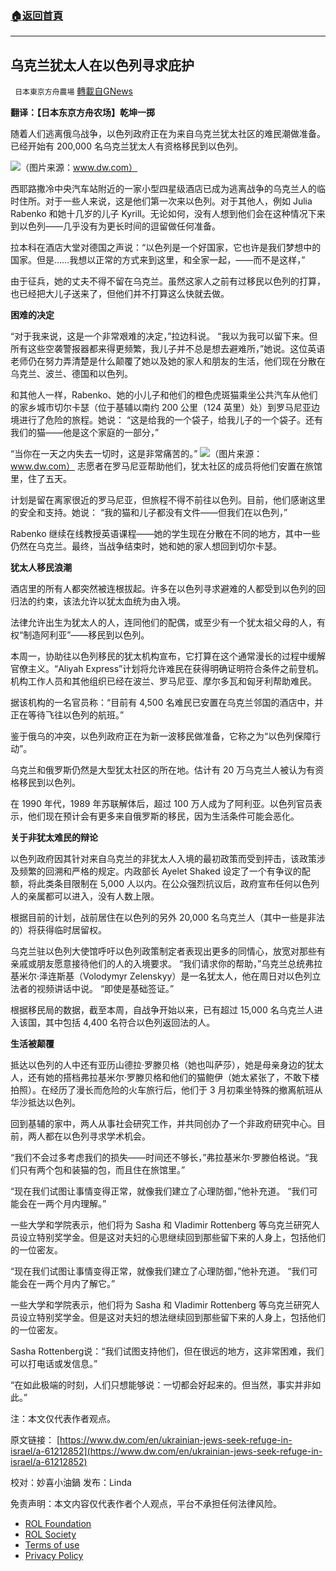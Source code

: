 ###  [:house:返回首頁](https://github.com/ourhimalayas/txt)
---


## 乌克兰犹太人在以色列寻求庇护
` 日本東京方舟農場` [轉載自GNews](https://gnews.org/zh-hans/2237619/)

**翻译：【日本东京方舟农场】乾坤一掷**

随着人们逃离俄乌战争，以色列政府正在为来自乌克兰犹太社区的难民潮做准备。已经开始有 200,000 名乌克兰犹太人有资格移民到以色列。

![](https://assets.gnews.org/wp-content/uploads/2022/03/0-26.png)（图片来源：www.dw.com）

西耶路撒冷中央汽车站附近的一家小型四星级酒店已成为逃离战争的乌克兰人的临时住所。对于一些人来说，这是他们第一次来以色列。对于其他人，例如 Julia Rabenko 和她十几岁的儿子 Kyrill。无论如何，没有人想到他们会在这种情况下来到以色列——几乎没有为更长时间的逗留做任何准备。

拉本科在酒店大堂对德国之声说：“以色列是一个好国家，它也许是我们梦想中的国家。但是……我想以正常的方式来到这里，和全家一起，——而不是这样，”

由于征兵，她的丈夫不得不留在乌克兰。虽然这家人之前有过移民以色列的打算，也已经把大儿子送来了，但他们并不打算这么快就去做。

**困难的决定**

“对于我来说，这是一个非常艰难的决定，”拉边科说。 “我以为我可以留下来。但所有这些空袭警报器都来得更频繁，我儿子并不总是想去避难所，”她说。这位英语老师仍在努力弄清楚是什么颠覆了她以及她的家人和朋友的生活，他们现在分散在乌克兰、波兰、德国和以色列。

和其他人一样，Rabenko、她的小儿子和他们的橙色虎斑猫乘坐公共汽车从他们的家乡城市切尔卡瑟（位于基辅以南约 200 公里（124 英里）处）到罗马尼亚边境进行了危险的旅程。她说： “这是给我的一个袋子，给我儿子的一个袋子。还有我们的猫——他是这个家庭的一部分，”

“当你在一天之内失去一切时，这是非常痛苦的。”
![](https://assets.gnews.org/wp-content/uploads/2022/03/00-1.jpg)（图片来源：www.dw.com）
志愿者在罗马尼亚帮助他们，犹太社区的成员将他们安置在旅馆里，住了五天。

计划是留在离家很近的罗马尼亚，但旅程不得不前往以色列。目前，他们感谢这里的安全和支持。她说： “我的猫和儿子都没有文件——但我们在以色列，”

Rabenko 继续在线教授英语课程——她的学生现在分散在不同的地方，其中一些仍然在乌克兰。最终，当战争结束时，她和她的家人想回到切尔卡瑟。

**犹太人移民浪潮**

酒店里的所有人都突然被连根拔起。许多在以色列寻求避难的人都受到以色列的回归法的约束，该法允许以犹太血统为由入境。

法律允许出生为犹太人的人，连同他们的配偶，或至少有一个犹太祖父母的人，有权“制造阿利亚”——移民到以色列。

本周一，协助往以色列移民的犹太机构宣布，它打算在这个通常漫长的过程中缓解官僚主义。“Aliyah Express”计划将允许难民在获得明确证明符合条件之前登机。机构工作人员和其他组织已经在波兰、罗马尼亚、摩尔多瓦和匈牙利帮助难民。

据该机构的一名官员称：“目前有 4,500 名难民已安置在乌克兰邻国的酒店中，并正在等待飞往以色列的航班。”

鉴于俄乌的冲突，以色列政府正在为新一波移民做准备，它称之为“以色列保障行动”。

乌克兰和俄罗斯仍然是大型犹太社区的所在地。估计有 20 万乌克兰人被认为有资格移民到以色列。

在 1990 年代，1989 年苏联解体后，超过 100 万人成为了阿利亚。以色列官员表示，他们现在预计会有更多来自俄罗斯的移民，因为生活条件可能会恶化。

**关于非犹太难民的辩论**

以色列政府因其针对来自乌克兰的非犹太人入境的最初政策而受到抨击，该政策涉及频繁的回溯和严格的规定。内政部长 Ayelet Shaked 设定了一个有争议的配额，将此类条目限制在 5,000 人以内。在公众强烈抗议后，政府宣布任何以色列人的亲属都可以进入，没有人数上限。

根据目前的计划，战前居住在以色列的另外 20,000 名乌克兰人（其中一些是非法的）将获得临时居留权。

乌克兰驻以色列大使馆呼吁以色列政策制定者表现出更多的同情心，放宽对那些有亲戚或朋友愿意接待他们的人的入境要求。 “我们请求你的帮助，”乌克兰总统弗拉基米尔·泽连斯基（Volodymyr Zelenskyy）是一名犹太人，他在周日对以色列立法者的视频讲话中说。 “即使是基础签证。”

根据移民局的数据，截至本周，自战争开始以来，已有超过 15,000 名乌克兰人进入该国，其中包括 4,400 名符合以色列返回法的人。

**生活被颠覆**

抵达以色列的人中还有亚历山德拉·罗滕贝格（她也叫萨莎），她是母亲身边的犹太人，还有她的搭档弗拉基米尔·罗滕贝格和他们的猫鲍伊（她太紧张了，不敢下楼拍照）。在经历了漫长而危险的火车旅行后，他们于 3 月初乘坐特殊的撤离航班从华沙抵达以色列。

回到基辅的家中，两人从事社会研究工作，并共同创办了一个非政府研究中心。目前，两人都在以色列寻求学术机会。

“我们不会过多考虑我们的损失——时间还不够长，”弗拉基米尔·罗滕伯格说。“我们只有两个包和装猫的包，而且住在旅馆里。”

“现在我们试图让事情变得正常，就像我们建立了心理防御，”他补充道。 “我们可能会在一两个月内理解。”

一些大学和学院表示，他们将为 Sasha 和 Vladimir Rottenberg 等乌克兰研究人员设立特别奖学金。但是这对夫妇的心思继续回到那些留下来的人身上，包括他们的一位密友。

“现在我们试图让事情变得正常，就像我们建立了心理防御，”他补充道。 “我们可能会在一两个月内了解它。”

一些大学和学院表示，他们将为 Sasha 和 Vladimir Rottenberg 等乌克兰研究人员设立特别奖学金。但是这对夫妇的想法继续回到那些留下来的人身上，包括他们的一位密友。

Sasha Rottenberg说：“我们试图支持他们，但在很远的地方，这非常困难，我们可以打电话或发信息。”

“在如此极端的时刻，人们只想能够说：一切都会好起来的。但当然，事实并非如此。”

注：本文仅代表作者观点。

原文链接：
[https://www.dw.com/en/ukrainian-jews-seek-refuge-in-israel/a-61212852](https://www.dw.com/en/ukrainian-jews-seek-refuge-in-israel/a-61212852)

校对：妙喜小油鍋
发布：Linda

 

免责声明：本文内容仅代表作者个人观点，平台不承担任何法律风险。

- [ROL Foundation](https://rolfoundation.org/)
- [ROL Society](https://rolsociety.org/)
- [Terms of use](https://gnews.org/terms-of-use-3/)
- [Privacy Policy](https://gnews.org/privacy-policy/)
